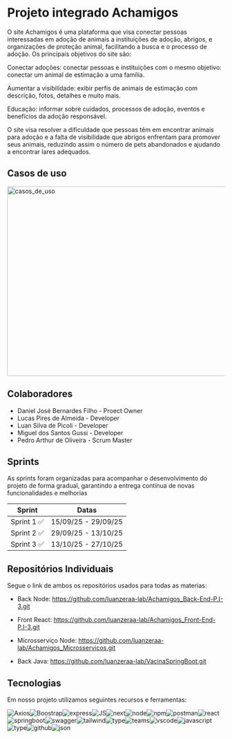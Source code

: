 
# Projeto integrado Achamigos

O site Achamigos é uma plataforma que visa conectar pessoas interessadas em adoção de animais a instituições de adoção, abrigos, e organizações de proteção animal, facilitando a busca e o processo de adoção. 
Os principais objetivos do site são: 

Conectar adoções: conectar pessoas e instituições com o mesmo objetivo: conectar um animal de estimação a uma família. 

Aumentar a visibilidade: exibir perfis de animais de estimação com descrição, fotos, detalhes e muito mais. 

Educação: informar sobre cuidados, processos de adoção, eventos e benefícios da adoção responsável. 

O site visa resolver a dificuldade que pessoas têm em encontrar animais para adoção e a falta de visibilidade que abrigos enfrentam para promover seus animais, reduzindo assim o número de pets abandonados e ajudando a encontrar lares adequados. 

## Casos de uso

<img width="822" height="438" alt="casos_de_uso" src="https://github.com/user-attachments/assets/ae8f6a1b-331a-4389-a362-7143ccc72514" />


## Colaboradores

- Daniel José Bernardes Filho - Proect Owner
- Lucas Pires de Almeida - Developer
- Luan Silva de Picoli - Developer
- Miguel dos Santos Gussi - Developer
- Pedro Arthur de Oliveira - Scrum Master


## Sprints

As sprints foram organizadas para acompanhar o desenvolvimento do projeto de forma gradual, garantindo a entrega contínua de novas funcionalidades e melhorias

| Sprint               | Datas                                                |
| ----------------- | ---------------------------------------------------------------- |
| Sprint 1    ✅   | 15/09/25  -  29/09/25 |
| Sprint 2    ✅   | 29/09/25  -  13/10/25 |
| Sprint 3    ✅   | 13/10/25  -  27/10/25 |

## Repositórios Individuais
Segue o link de ambos os repositórios usados para todas as materias:

- Back Node:
https://github.com/luanzeraa-lab/Achamigos_Back-End-P.I-3.git

- Front React:
https://github.com/luanzeraa-lab/Achamigos_Front-End-P.I-3.git

- Microsserviço Node:
https://github.com/luanzeraa-lab/Achamigos_Microsservicos.git

- Back Java:
https://github.com/luanzeraa-lab/VacinaSpringBoot.git

## Tecnologias

Em nosso projeto utilizamos seguintes recursos e ferramentas:

![Axios](https://img.shields.io/badge/axios-671ddf?&style=for-the-badge&logo=axios&logoColor=white)![Boostrap](https://img.shields.io/badge/Bootstrap-563D7C?style=for-the-badge&logo=bootstrap&logoColor=white)![express](https://img.shields.io/badge/Express%20js-000000?style=for-the-badge&logo=express&logoColor=white)![JS](https://img.shields.io/badge/JSS-F7DF1E?style=for-the-badge&logo=JSS&logoColor=white)![next](https://img.shields.io/badge/next%20js-000000?style=for-the-badge&logo=nextdotjs&logoColor=white)![node](https://img.shields.io/badge/Node%20js-339933?style=for-the-badge&logo=nodedotjs&logoColor=white)![npm](https://img.shields.io/badge/npm-CB3837?style=for-the-badge&logo=npm&logoColor=white)![postman](https://img.shields.io/badge/Postman-FF6C37?style=for-the-badge&logo=Postman&logoColor=white)![react](	https://img.shields.io/badge/React-20232A?style=for-the-badge&logo=react&logoColor=61DAFB)![springboot](https://img.shields.io/badge/Spring_Boot-6DB33F?style=for-the-badge&logo=spring-boot&logoColor=white)![swagger](https://img.shields.io/badge/Swagger-85EA2D?style=for-the-badge&logo=Swagger&logoColor=white)![tailwind](https://img.shields.io/badge/Tailwind_CSS-38B2AC?style=for-the-badge&logo=tailwind-css&logoColor=white)![type](https://img.shields.io/badge/ts--node-3178C6?style=for-the-badge&logo=ts-node&logoColor=white)![teams](	https://img.shields.io/badge/Microsoft_Teams-6264A7?style=for-the-badge&logo=microsoft-teams&logoColor=white)![vscode](https://img.shields.io/badge/VSCode-0078D4?style=for-the-badge&logo=visual%20studio%20code&logoColor=white)![javascript](https://img.shields.io/badge/JavaScript-323330?style=for-the-badge&logo=javascript&logoColor=F7DF1E)![type](https://img.shields.io/badge/TypeScript-007ACC?style=for-the-badge&logo=typescript&logoColor=white)![github](https://img.shields.io/badge/GitHub-100000?style=for-the-badge&logo=github&logoColor=white)![json](https://img.shields.io/badge/json-5E5C5C?style=for-the-badge&logo=json&logoColor=white)


